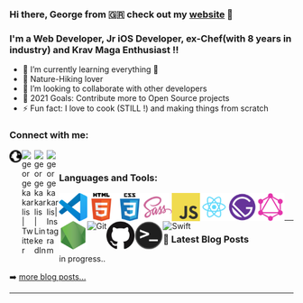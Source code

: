 ### Hi there, George from 🇬🇷  check out my [website] 👋


### I'm a Web Developer, Jr iOS Developer, ex-Chef(with 8 years in industry) and Krav Maga Enthusiast !!

- 🔭 I’m currently learning everything 🤣
- 🌱  Nature-Hiking lover
- 👯 I’m looking to collaborate with other developers
- 🥅 2021 Goals: Contribute more to Open Source projects
- ⚡ Fun fact: I love to cook (STILL !) and making things from scratch

### Connect with me:

[<img align="left" alt="georgekakarlis.com" width="22px" src="https://raw.githubusercontent.com/iconic/open-iconic/master/svg/globe.svg" />][website]
[<img align="left" alt="georgekakarlis | Twitter" width="22px" src="https://cdn.jsdelivr.net/npm/simple-icons@v3/icons/twitter.svg" />][twitter]
[<img align="left" alt="georgekakarlis | LinkedIn" width="22px" src="https://cdn.jsdelivr.net/npm/simple-icons@v3/icons/linkedin.svg" />][linkedin]
[<img align="left" alt="georgekakarlis| Instagram" width="22px" src="https://cdn.jsdelivr.net/npm/simple-icons@v3/icons/instagram.svg" />][instagram]

<br />

### Languages and Tools:

<img align="left" alt="Visual Studio Code" width="50px" src="https://raw.githubusercontent.com/github/explore/80688e429a7d4ef2fca1e82350fe8e3517d3494d/topics/visual-studio-code/visual-studio-code.png" />
<img align="left" alt="HTML5" width="50px" src="https://raw.githubusercontent.com/github/explore/80688e429a7d4ef2fca1e82350fe8e3517d3494d/topics/html/html.png" />
<img align="left" alt="CSS3" width="50px" src="https://raw.githubusercontent.com/github/explore/80688e429a7d4ef2fca1e82350fe8e3517d3494d/topics/css/css.png" />
<img align="left" alt="Sass" width="50px" src="https://raw.githubusercontent.com/github/explore/80688e429a7d4ef2fca1e82350fe8e3517d3494d/topics/sass/sass.png" />
<img align="left" alt="JavaScript" width="50px" src="https://raw.githubusercontent.com/github/explore/80688e429a7d4ef2fca1e82350fe8e3517d3494d/topics/javascript/javascript.png" />
<img align="left" alt="React" width="50px" src="https://raw.githubusercontent.com/github/explore/80688e429a7d4ef2fca1e82350fe8e3517d3494d/topics/react/react.png" />
<img align="left" alt="Gatsby" width="50px" src="https://raw.githubusercontent.com/github/explore/e94815998e4e0713912fed477a1f346ec04c3da2/topics/gatsby/gatsby.png" />
<img align="left" alt="GraphQL" width="50px" src="https://raw.githubusercontent.com/github/explore/80688e429a7d4ef2fca1e82350fe8e3517d3494d/topics/graphql/graphql.png" />
<img align="left" alt="Node.js" width="50px" src="https://raw.githubusercontent.com/github/explore/80688e429a7d4ef2fca1e82350fe8e3517d3494d/topics/nodejs/nodejs.png" />
<img align="left" alt="Git" src="https://www.vectorlogo.zone/logos/git-scm/git-scm-ar21.svg" />
<img align="left" alt="GitHub" width="50px" src="https://raw.githubusercontent.com/github/explore/78df643247d429f6cc873026c0622819ad797942/topics/github/github.png" />
<img align="left" alt="Terminal" width="50px" src="https://raw.githubusercontent.com/github/explore/80688e429a7d4ef2fca1e82350fe8e3517d3494d/topics/terminal/terminal.png" />
<img align="left" alt="Swift" src="https://www.vectorlogo.zone/logos/swift/swift-horizontal.svg" />
<br />
<br />

---

### 📕 Latest Blog Posts

<!-- BLOG-POST-LIST:START -->
in progress..
<!-- BLOG-POST-LIST:END -->

➡️ [more blog posts...]()

---


[website]: https://georgekakarlis.com
[twitter]: https://twitter.com/GeorgeKakarlis
[instagram]: https://www.instagram.com/george_kakarlis/
[linkedin]: https://www.linkedin.com/in/george-kakarlis-4aa30620b/
